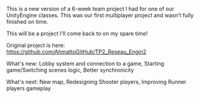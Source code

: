 This is a new version of a 6-week team project I had for one of our UnityEngine classes. This was our first multiplayer project and wasn't fully finished on time.

This will be a project I'll come back to on my spare time! 


Original project is here:
https://github.com/AhmattoGitHub/TP2_Reseau_Engin2

What's new:
Lobby system and connection to a game, 
Starting game/Switching scenes logic, 
Better synchronicity

What's next:
New map, 
Redesigning Shooter players, 
Improving Runner players gameplay